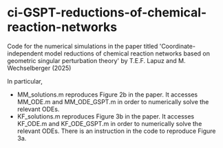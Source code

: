 # ci-GSPT-reductions-of-chemical-reaction-networks
Code for the numerical simulations in the paper titled 'Coordinate-independent model reductions of chemical reaction networks based on geometric singular perturbation theory' by T.E.F. Lapuz and M. Wechselberger (2025)

In particular,
  - MM_solutions.m reproduces Figure 2b in the paper. It accesses MM_ODE.m and MM_ODE_GSPT.m in order to numerically solve the relevant ODEs.
- KF_solutions.m reproduces Figure 3b in the paper. It accesses KF_ODE.m and KF_ODE_GSPT.m in order to numerically solve the relevant ODEs. There is an instruction in the code to reproduce Figure 3a.
